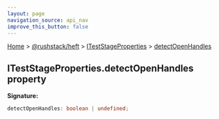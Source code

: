 ```yaml
---
layout: page
navigation_source: api_nav
improve_this_button: false
---
```



[Home](./index.md) &gt; [@rushstack/heft](./heft.md) &gt; [ITestStageProperties](./heft.iteststageproperties.md) &gt; [detectOpenHandles](./heft.iteststageproperties.detectopenhandles.md)

## ITestStageProperties.detectOpenHandles property

<b>Signature:</b>

```typescript
detectOpenHandles: boolean | undefined;
```

